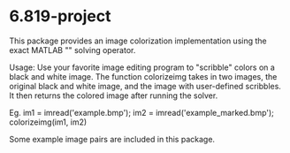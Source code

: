 # 6.819-project

This package provides an image colorization implementation using the exact MATLAB "\" solving operator. 

Usage:
Use your favorite image editing program to "scribble" colors on a black and white image.
The function colorizeimg takes in two images, the original black and white image, and the image with user-defined scribbles. 
It then returns the colored image after running the solver.

Eg.
im1 = imread('example.bmp');
im2 = imread('example_marked.bmp');
colorizeimg(im1, im2)

Some example image pairs are included in this package.
